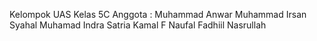 Kelompok UAS
Kelas 5C
Anggota : Muhammad Anwar
Muhammad Irsan
Syahal Muhamad Indra
Satria Kamal F
Naufal Fadhiil Nasrullah

